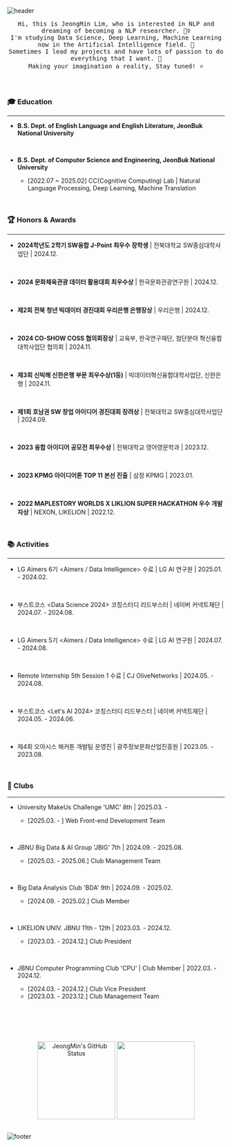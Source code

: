   
![header](https://capsule-render.vercel.app/api?type=waving&color=588beb&text=JEONGMIN&height=200&fontSize=90&fontColor=ffffff)

<p align="center">
  <samp> Hi, this is JeongMin Lim, who is interested in NLP and dreaming of becoming a NLP researcher. 🙋‍♀️ 
  </samp>
<br/>
  <samp> I'm studying Data Science, Deep Learning, Machine Learning now in the Artificial Intelligence field. 🤖
  </samp>
<br/>
  <samp> Sometimes I lead my projects and have lots of passion to do everything that I want. 🎇
  </samp>
<br/>
  <samp> Making your imagination a reality, Stay tuned! ⭐
  </samp>
<br/>
<br/>  
<br/>  
<p align="left">

### 🎓 Education
---
- **B.S. Dept. of English Language and English Literature, JeonBuk National University**
  
<br/>

- **B.S. Dept. of Computer Science and Engineering, JeonBuk National University**
  
  - [2022.07 ~ 2025.02] CC(Cognitive Computing) Lab | Natural Language Processing, Deep Learning, Machine Translation
<br/>

### 🏆 Honors & Awards
---
- **2024학년도 2학기 SW융합 J-Point 최우수 장학생** | 전북대학교 SW중심대학사업단 | 2024.12.
<br/>

- **2024 문화체육관광 데이터 활용대회 최우수상** | 한국문화관광연구원 | 2024.12.
<br/>

- **제2회 전북 청년 빅데이터 경진대회 우리은행 은행장상** | 우리은행 | 2024.12.
<br/>

- **2024 CO-SHOW COSS 협의회장상** | 교육부, 한국연구재단, 첨단분야 혁신융합대학사업단 협의회 | 2024.11.
<br/>

- **제3회 신빅해 신한은행 부문 최우수상(1등)** | 빅데이터혁신융합대학사업단, 신한은행 | 2024.11.
<br/>

- **제1회 호남권 SW 창업 아이디어 경진대회 장려상** | 전북대학교 SW중심대학사업단 | 2024.09.
<br/>

- **2023 융합 아이디어 공모전 최우수상** | 전북대학교 영어영문학과 | 2023.12.
<br/>

- **2023 KPMG 아이디어톤 TOP 11 본선 진출** | 삼정 KPMG | 2023.01.
<br/>

- **2022 MAPLESTORY WORLDS X LIKLION SUPER HACKATHON 우수 개발자상** | NEXON, LIKELION | 2022.12.
<br/>

### 📚 Activities
---
- LG Aimers 6기 <Aimers / Data Intelligence> 수료 | LG AI 연구원 | 2025.01. - 2024.02.
<br/>

- 부스트코스 <Data Science 2024> 코칭스터디 리드부스터 | 네이버 커넥트재단 | 2024.07. - 2024.08.
<br/>

- LG Aimers 5기 <Aimers / Data Intelligence> 수료 | LG AI 연구원 | 2024.07. - 2024.08.
<br/>

- Remote Internship 5th Session 1 수료 | CJ OliveNetworks | 2024.05. - 2024.08.
<br/>

- 부스트코스 <Let's AI 2024> 코칭스터디 리드부스터 | 네이버 커넥트재단 | 2024.05. - 2024.06.
<br/>

- 제4회 오아시스 해커톤 개발팀 운영진 | 광주정보문화산업진흥원 | 2023.05. - 2023.08.
<br/>

### 📁 Clubs
---
- University MakeUs Challenge 'UMC' 8th | 2025.03. -

  - [2025.03. - ] Web Front-end Development Team
<br/>

- JBNU Big Data & AI Group 'JBIG' 7th | 2024.09. - 2025.08.
  
  - [2025.03. - 2025.06.] Club Management Team
<br/>

- Big Data Analysis Club 'BDA' 9th | 2024.09. - 2025.02.
  
  - [2024.09. - 2025.02.] Club Member
<br/>

- LIKELION UNIV. JBNU 11th - 12th | 2023.03. - 2024.12.
  
  - [2023.03. - 2024.12.] Club President
<br/>

- JBNU Computer Programming Club 'CPU' | Club Member | 2022.03. - 2024.12.
  
  - [2024.03. - 2024.12.] Club Vice President
  - [2023.03. - 2023.12.] Club Management Team
<br/>



<br/>
<br/>
<br/>
<p align="center">
  <a href="https://github.com/JeongMinIsBest"><img align="center" style="height:180px" src="https://github-readme-stats.vercel.app/api?username=JeongMinIsBest&show_icons=true&include_all_commits=true&hide_border=true&bg_color=30,CED8F6,588beb&title_color=fff&text_color=fff" alt="JeongMin's GitHub Status" /></a>
  <a href="https://github.com/JeongMinIsBest"><img align="center" style="height:180px" src="https://github-readme-stats.vercel.app/api/top-langs/?username=JeongMinIsBest&layout=compact&hide_border=true&bg_color=30,CED8F6,588beb&title_color=fff&text_color=fff" /></a> </samp>
<br/>  
<br/> 

![footer](https://capsule-render.vercel.app/api?section=footer&type=waving&color=588beb)

